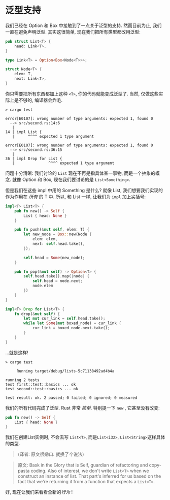 # 泛型支持

我们已经在 Option 和 Box 中接触到了一点关于泛型的支持. 
然而目前为止, 我们一直在避免声明泛型.
其实这很简单, 现在我们把所有类型都改用泛型:

```rust ,ignore
pub struct List<T> {
    head: Link<T>,
}

type Link<T> = Option<Box<Node<T>>>;

struct Node<T> {
    elem: T,
    next: Link<T>,
}
```

你只需要把所有东西都加上这种 `<T>`, 你的代码就能变成泛型了. 
当然, 仅做这些实际上是不够的, 编译器会炸毛.


```text
> cargo test

error[E0107]: wrong number of type arguments: expected 1, found 0
  --> src/second.rs:14:6
   |
14 | impl List {
   |      ^^^^ expected 1 type argument

error[E0107]: wrong number of type arguments: expected 1, found 0
  --> src/second.rs:36:15
   |
36 | impl Drop for List {
   |               ^^^^ expected 1 type argument

```

问题十分清晰: 
我们讨论的 `List` 现在不再是指具体某一事物, 而是一个抽象的概念. 
就像 Option 和 Box, 现在我们要讨论的是 `List<Something>`.

但是我们在这些 impl 中用的 Something 是什么? 
就像 List, 我们想要我们实现的作为作用在 *所有* 的 T 中. 
所以, 和 List 一样, 让我们为 `impl` 加上尖括号:


```rust ,ignore
impl<T> List<T> {
    pub fn new() -> Self {
        List { head: None }
    }

    pub fn push(&mut self, elem: T) {
        let new_node = Box::new(Node {
            elem: elem,
            next: self.head.take(),
        });

        self.head = Some(new_node);
    }

    pub fn pop(&mut self) -> Option<T> {
        self.head.take().map(|node| {
            self.head = node.next;
            node.elem
        })
    }
}

impl<T> Drop for List<T> {
    fn drop(&mut self) {
        let mut cur_link = self.head.take();
        while let Some(mut boxed_node) = cur_link {
            cur_link = boxed_node.next.take();
        }
    }
}
```

...就是这样!


```
> cargo test

     Running target/debug/lists-5c71138492ad4b4a

running 2 tests
test first::test::basics ... ok
test second::test::basics ... ok

test result: ok. 2 passed; 0 failed; 0 ignored; 0 measured

```

我们的所有代码完成了泛型. Rust 非常 *简单*. 
特别提一下 `new` , 它甚至没有改变:

```rust ,ignore
pub fn new() -> Self {
    List { head: None }
}
```

我们在创建List实例时, 不会去写 `List<T>`, 而是`List<i32>`, `List<String>`这样具体的类型.

>(译者: 原文很拗口. 就换了个说法)

>原文: Bask in the Glory that is Self, guardian of refactoring and copy-pasta coding. Also of interest, we don't write `List<T>` when we construct an instance of list. That part's inferred for us based on the fact that we're returning it from a function that expects a `List<T>`.

好, 现在让我们来看看全新的*行为* !
